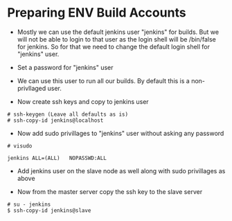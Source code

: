 # Preparing ENV Build Accounts

- Mostly we can use the default jenkins user "jenkins" for builds. But we will not be able to login to that user as the login shell will be /bin/false for jenkins. So for that we need to change the default login shell for "jenkins" user.

- Set a password for "jenkins" user

- We can use this user to run all our builds. By default this is a non-privllaged user.

- Now create ssh keys and copy to jenkins user
```
# ssh-keygen (Leave all defaults as is)
# ssh-copy-id jenkins@localhost
```

- Now add sudo privillages to "jenkins" user without asking any password
```
# visudo

jenkins	ALL=(ALL)	NOPASSWD:ALL
```

- Add jenkins user on the slave node as well along with sudo privillages as above

- Now from the master server copy the ssh key to the slave server
```
# su - jenkins
$ ssh-copy-id jenkins@slave
```
